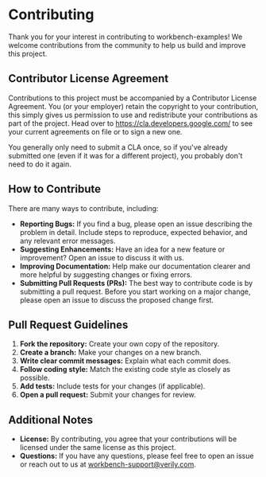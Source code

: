 # Contributing

Thank you for your interest in contributing to workbench-examples! We welcome contributions from the community to help us build and improve this project.

## Contributor License Agreement

Contributions to this project must be accompanied by a Contributor License
Agreement. You (or your employer) retain the copyright to your contribution,
this simply gives us permission to use and redistribute your contributions as
part of the project. Head over to https://cla.developers.google.com/ to see
your current agreements on file or to sign a new one.

You generally only need to submit a CLA once, so if you've already submitted one
(even if it was for a different project), you probably don't need to do it
again.

## How to Contribute

There are many ways to contribute, including:

* **Reporting Bugs:** If you find a bug, please open an issue describing the problem in detail. Include steps to reproduce, expected behavior, and any relevant error messages.
* **Suggesting Enhancements:** Have an idea for a new feature or improvement? Open an issue to discuss it with us.
* **Improving Documentation:**  Help make our documentation clearer and more helpful by suggesting changes or fixing errors.
* **Submitting Pull Requests (PRs):** The best way to contribute code is by submitting a pull request. Before you start working on a major change, please open an issue to discuss the proposed change first.

## Pull Request Guidelines

1. **Fork the repository:** Create your own copy of the repository.
2. **Create a branch:** Make your changes on a new branch.
3. **Write clear commit messages:** Explain what each commit does.
4. **Follow coding style:** Match the existing code style as closely as possible.
5. **Add tests:** Include tests for your changes (if applicable).
6. **Open a pull request:** Submit your changes for review.

## Additional Notes

* **License:** By contributing, you agree that your contributions will be licensed under the same license as this project.
* **Questions:** If you have any questions, please feel free to open an issue or reach out to us at workbench-support@verily.com.
